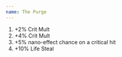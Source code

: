 ```yaml
---
name: The Purge
---
```


1. +2% Crit Mult
2. +4% Crit Mult
3. +5% nano-effect chance on a critical hit
4. +10% Life Steal
